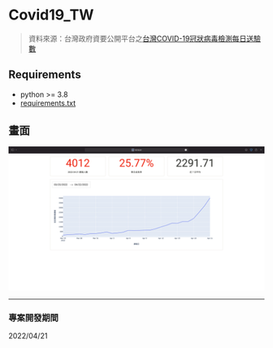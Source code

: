 # Covid19_TW
> 資料來源：台灣政府資要公開平台之[台灣COVID-19冠狀病毒檢測每日送驗數](https://data.gov.tw/dataset/120451)

## Requirements
- python >= 3.8
- [requirements.txt](https://github.com/JT-427/Covid19_TW/blob/master/requirements.txt)

## 畫面
![img](https://github.com/JT-427/Covid19_TW/blob/master/img/screenshot.png)
***
### 專案開發期間
2022/04/21